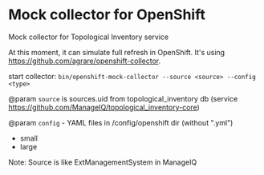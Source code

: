 # Mock collector for OpenShift
Mock collector for Topological Inventory service

At this moment, it can simulate full refresh in OpenShift.
It's using https://github.com/agrare/openshift-collector.

start collector:
`bin/openshift-mock-collector --source <source> --config <type>`

@param `source` is sources.uid from topological_inventory db
(service https://github.com/ManageIQ/topological_inventory-core)

@param `config` - YAML files in /config/openshift dir (without ".yml")
 - small
 - large

    
Note: Source is like ExtManagementSystem in ManageIQ
  